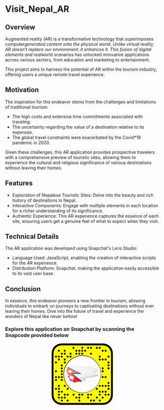 # Visit_Nepal_AR

## Overview

Augmented reality (AR) is a transformative technology that superimposes computer*generated content onto the physical world. Unlike virtual reality, AR doesn't replace our environment; it enhances it. This fusion of digital elements and real*world scenarios has unlocked innovative applications across various sectors, from education and marketing to entertainment.

This project aims to harness the potential of AR within the tourism industry, offering users a unique remote travel experience.

## Motivation

The inspiration for this endeavor stems from the challenges and limitations of traditional tourism:

* The high costs and extensive time commitments associated with traveling.
* The uncertainty regarding the value of a destination relative to its expenses.
* The global travel constraints were exacerbated by the Covid*19 pandemic in 2020.
  
Given these challenges, this AR application provides prospective travelers with a comprehensive preview of touristic sites, allowing them to experience the cultural and religious significance of various destinations without leaving their homes.

## Features

* Exploration of Nepalese Touristic Sites: Delve into the beauty and rich history of destinations in Nepal.
* Interactive Components: Engage with multiple elements in each location for a richer understanding of its significance.
* Authentic Experience: This AR experience captures the essence of each site, ensuring users get a genuine feel of what to expect when they visit.

## Technical Details

The AR application was developed using Snapchat's Lens Studio:

* Language Used: JavaScript, enabling the creation of interactive scripts for the AR experience.
* Distribution Platform: Snapchat, making the application easily accessible to its vast user base.

## Conclusion

In essence, this endeavor pioneers a new frontier in tourism, allowing individuals to embark on journeys to captivating destinations without ever leaving their homes. Dive into the future of travel and experience the wonders of Nepal like never before!

### Explore this application on Snapchat by scanning the Snapcode provided below
<p align="center">
<img src="snapcode.png" alt="Description of the image" width="200"/>
</p>

